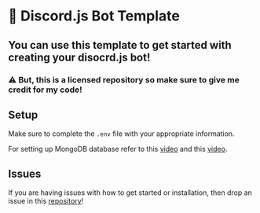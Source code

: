 # 🤖 Discord.js Bot Template

## You can use this template to get started with creating your disocrd.js bot!

### ⚠ But, this is a licensed repository so make sure to give me credit for my code!

## Setup

Make sure to complete the `.env` file with your appropriate information.

For setting up MongoDB database refer to this [video](https://www.youtube.com/watch?v=solUvRZEh9g) and this [video](https://youtu.be/HdOOpt2Rbns).

## Issues

If you are having issues with how to get started or installation, then drop an issue in this [repository](https://github.com/Rayne231/discord.js/issues)!

